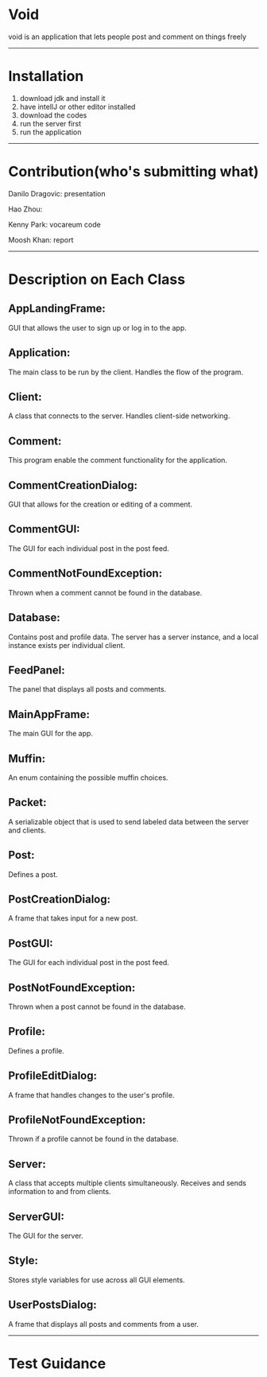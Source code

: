 # Void
void is an application that lets people post and comment on things freely

---
# Installation
1. download jdk and install it
2. have intellJ or other editor installed
3. download the codes
4. run the server first
5. run the application

---
# Contribution(who's submitting what)
Danilo Dragovic: presentation

Hao Zhou:

Kenny Park: vocareum code

Moosh Khan: report

---
# Description on Each Class

## AppLandingFrame:
GUI that allows the user to sign up or log in to the app.

## Application:
The main class to be run by the client. Handles the flow of the program.

## Client:
A class that connects to the server. Handles client-side networking.

## Comment:
This program enable the comment functionality for the application.

## CommentCreationDialog:
GUI that allows for the creation or editing of a comment.

## CommentGUI:
The GUI for each individual post in the post feed.

## CommentNotFoundException:
Thrown when a comment cannot be found in the database.

## Database:
Contains post and profile data. The server has a server instance, and a local instance exists per individual client.

## FeedPanel:
The panel that displays all posts and comments.

## MainAppFrame:
The main GUI for the app.

## Muffin:
An enum containing the possible muffin choices.

## Packet:
A serializable object that is used to send labeled data between the server and clients.

## Post:
Defines a post.

## PostCreationDialog:
A frame that takes input for a new post.

## PostGUI:
The GUI for each individual post in the post feed.

## PostNotFoundException:
Thrown when a post cannot be found in the database.

## Profile:
Defines a profile.

## ProfileEditDialog:
A frame that handles changes to the user's profile.

## ProfileNotFoundException:
Thrown if a profile cannot be found in the database.

## Server:
A class that accepts multiple clients simultaneously. Receives and sends information to and from clients.

## ServerGUI:
The GUI for the server.

## Style:
Stores style variables for use across all GUI elements.

## UserPostsDialog:
A frame that displays all posts and comments from a user.

---
# Test Guidance
